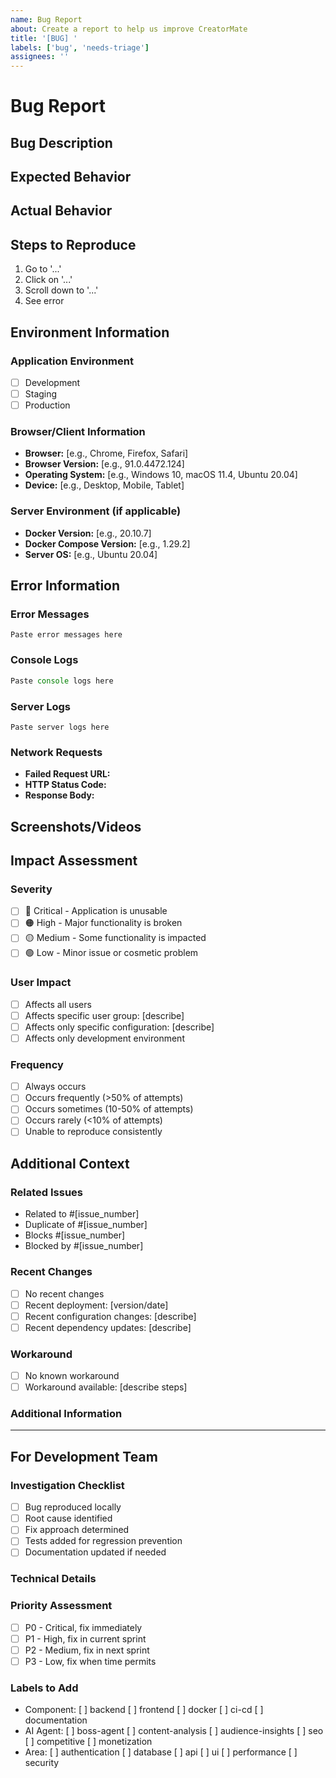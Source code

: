 ```yaml
---
name: Bug Report
about: Create a report to help us improve CreatorMate
title: '[BUG] '
labels: ['bug', 'needs-triage']
assignees: ''
---
```


# Bug Report

## Bug Description
<!-- Provide a clear and concise description of the bug -->

## Expected Behavior
<!-- Describe what you expected to happen -->

## Actual Behavior
<!-- Describe what actually happened -->

## Steps to Reproduce
<!-- Provide detailed steps to reproduce the behavior -->

1. Go to '...'
2. Click on '...'
3. Scroll down to '...'
4. See error

## Environment Information

### Application Environment
- [ ] Development
- [ ] Staging  
- [ ] Production

### Browser/Client Information
- **Browser:** [e.g., Chrome, Firefox, Safari]
- **Browser Version:** [e.g., 91.0.4472.124]
- **Operating System:** [e.g., Windows 10, macOS 11.4, Ubuntu 20.04]
- **Device:** [e.g., Desktop, Mobile, Tablet]

### Server Environment (if applicable)
- **Docker Version:** [e.g., 20.10.7]
- **Docker Compose Version:** [e.g., 1.29.2]
- **Server OS:** [e.g., Ubuntu 20.04]

## Error Information

### Error Messages
<!-- Include any error messages you received -->
```
Paste error messages here
```

### Console Logs
<!-- Include relevant browser console logs -->
```javascript
Paste console logs here
```

### Server Logs
<!-- Include relevant server logs if available -->
```
Paste server logs here
```

### Network Requests
<!-- Include failed network requests if applicable -->
- **Failed Request URL:** 
- **HTTP Status Code:** 
- **Response Body:** 

## Screenshots/Videos
<!-- Add screenshots or videos to help explain the problem -->

## Impact Assessment

### Severity
- [ ] 🔴 Critical - Application is unusable
- [ ] 🟠 High - Major functionality is broken
- [ ] 🟡 Medium - Some functionality is impacted
- [ ] 🟢 Low - Minor issue or cosmetic problem

### User Impact
- [ ] Affects all users
- [ ] Affects specific user group: [describe]
- [ ] Affects only specific configuration: [describe]
- [ ] Affects only development environment

### Frequency
- [ ] Always occurs
- [ ] Occurs frequently (>50% of attempts)
- [ ] Occurs sometimes (10-50% of attempts)
- [ ] Occurs rarely (<10% of attempts)
- [ ] Unable to reproduce consistently

## Additional Context

### Related Issues
<!-- Link any related issues -->
- Related to #[issue_number]
- Duplicate of #[issue_number]
- Blocks #[issue_number]
- Blocked by #[issue_number]

### Recent Changes
<!-- Were there any recent changes that might be related? -->
- [ ] No recent changes
- [ ] Recent deployment: [version/date]
- [ ] Recent configuration changes: [describe]
- [ ] Recent dependency updates: [describe]

### Workaround
<!-- Is there a known workaround for this issue? -->
- [ ] No known workaround
- [ ] Workaround available: [describe steps]

### Additional Information
<!-- Add any other context about the problem here -->

---

## For Development Team

### Investigation Checklist
<!-- To be filled by the development team -->

- [ ] Bug reproduced locally
- [ ] Root cause identified
- [ ] Fix approach determined
- [ ] Tests added for regression prevention
- [ ] Documentation updated if needed

### Technical Details
<!-- Technical investigation notes -->

### Priority Assessment
<!-- Development team priority assessment -->
- [ ] P0 - Critical, fix immediately
- [ ] P1 - High, fix in current sprint
- [ ] P2 - Medium, fix in next sprint
- [ ] P3 - Low, fix when time permits

### Labels to Add
<!-- Suggested labels for this issue -->
- Component: [ ] backend [ ] frontend [ ] docker [ ] ci-cd [ ] documentation
- AI Agent: [ ] boss-agent [ ] content-analysis [ ] audience-insights [ ] seo [ ] competitive [ ] monetization
- Area: [ ] authentication [ ] database [ ] api [ ] ui [ ] performance [ ] security